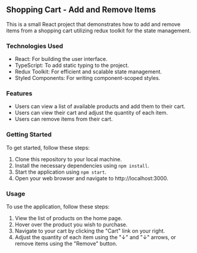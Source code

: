 ## Shopping Cart - Add and Remove Items

This is a small React project that demonstrates how to add and remove items from a shopping cart utilizing redux toolkit for the state management.

### Technologies Used
- React: For building the user interface.
- TypeScript: To add static typing to the project.
- Redux Toolkit: For efficient and scalable state management.
- Styled Components: For writing component-scoped styles.

### Features

- Users can view a list of available products and add them to their cart.
- Users can view their cart and adjust the quantity of each item.
- Users can remove items from their cart.

### Getting Started

To get started, follow these steps:

1. Clone this repository to your local machine.
2. Install the necessary dependencies using `npm install`.
3. Start the application using `npm start`.
4. Open your web browser and navigate to http://localhost:3000.

### Usage

To use the application, follow these steps:

1. View the list of products on the home page.
2. Hover over the product you wish to purchase.
3. Navigate to your cart by clicking the "Cart" link on your right.
4. Adjust the quantity of each item using the "↓" and "↓" arrows, or remove items using the "Remove" button.
